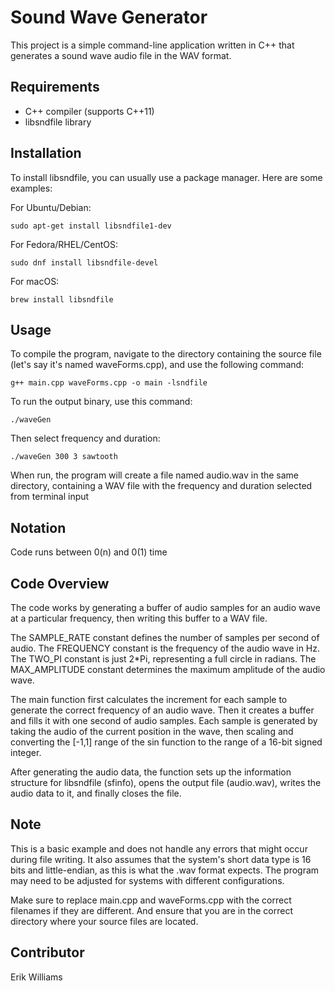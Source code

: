 # Sound Wave Generator

This project is a simple command-line application written in C++ that generates a sound wave audio file in the WAV format.

## Requirements

- C++ compiler (supports C++11)
- libsndfile library

## Installation

To install libsndfile, you can usually use a package manager. Here are some examples:

For Ubuntu/Debian:

```
sudo apt-get install libsndfile1-dev
```

For Fedora/RHEL/CentOS:

```
sudo dnf install libsndfile-devel
```

For macOS:

```
brew install libsndfile
```

## Usage

To compile the program, navigate to the directory containing the source file (let's say it's named waveForms.cpp), and use the following command:

```
g++ main.cpp waveForms.cpp -o main -lsndfile
```

To run the output binary, use this command:

```
./waveGen
```

Then select frequency and duration:
<filename> <frequency> <duration> <waveform>

```
./waveGen 300 3 sawtooth
```

When run, the program will create a file named audio.wav in the same directory, containing a WAV file with the frequency and duration selected from terminal input

## Notation

Code runs between 0(n) and 0(1) time

## Code Overview

The code works by generating a buffer of audio samples for an audio wave at a particular frequency, then writing this buffer to a WAV file.

The SAMPLE_RATE constant defines the number of samples per second of audio. The FREQUENCY constant is the frequency of the audio wave in Hz. The TWO_PI constant is just 2\*Pi, representing a full circle in radians. The MAX_AMPLITUDE constant determines the maximum amplitude of the audio wave.

The main function first calculates the increment for each sample to generate the correct frequency of an audio wave. Then it creates a buffer and fills it with one second of audio samples. Each sample is generated by taking the audio of the current position in the wave, then scaling and converting the [-1,1] range of the sin function to the range of a 16-bit signed integer.

After generating the audio data, the function sets up the information structure for libsndfile (sfinfo), opens the output file (audio.wav), writes the audio data to it, and finally closes the file.

## Note

This is a basic example and does not handle any errors that might occur during file writing. It also assumes that the system's short data type is 16 bits and little-endian, as this is what the .wav format expects. The program may need to be adjusted for systems with different configurations.

Make sure to replace main.cpp and waveForms.cpp with the correct filenames if they are different. And ensure that you are in the correct directory where your source files are located.

## Contributor

Erik Williams
